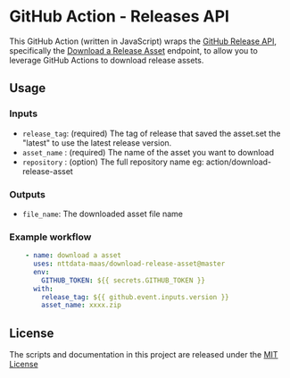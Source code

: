 # GitHub Action - Releases API

This GitHub Action (written in JavaScript) wraps the [GitHub Release API](https://developer.github.com/v3/repos/releases/), specifically the [Download a Release Asset](https://developer.github.com/v3/repos/releases/#get-a-release-asset) endpoint, to allow you to leverage GitHub Actions to download release assets.

## Usage

### Inputs

- `release_tag`: (required) The tag of release that saved the asset.set the "latest" to use the latest release version.
- `asset_name` : (required) The name of the asset you want to download
- `repository` : (option) The full repository name eg: action/download-release-asset

### Outputs

- `file_name`: The downloaded asset file name

### Example workflow

```yaml
    - name: download a asset
      uses: nttdata-maas/download-release-asset@master
      env:
        GITHUB_TOKEN: ${{ secrets.GITHUB_TOKEN }}
      with:
        release_tag: ${{ github.event.inputs.version }}
        asset_name: xxxx.zip
```

## License

The scripts and documentation in this project are released under the [MIT License](LICENSE)
